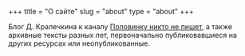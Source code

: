 +++
title = "О сайте"
slug = "about"
type = "about"
+++

Блог Д. Кралечкина к каналу [Половинку никто не пишет](https://t.me/nonhalfwrite), а также архивные тексты разных лет, первоначально публиковавшиеся на других ресурсах или неопубликованные.






